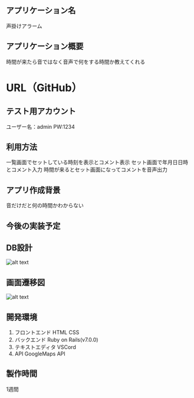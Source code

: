 ## アプリケーション名 
声掛けアラーム
## アプリケーション概要
時間が来たら音ではなく音声で何をする時間か教えてくれる

# URL（GitHub）

## テスト用アカウント
ユーザー名：admin
PW:1234

## 利用方法　
一覧画面でセットしている時刻を表示とコメント表示
セット画面で年月日日時とコメント入力
時間が来るとセット画面になってコメントを音声出力

## アプリ作成背景
音だけだと何の時間かわからない

## 今後の実装予定


## DB設計
![alt text](image.png)

## 画面遷移図
![alt text](image-1.png)

## 開発環境
1. フロントエンド
HTML CSS
2. バックエンド
Ruby on Rails(v7.0.0)
3. テキストエディタ
VSCord
4. API
GoogleMaps API

## 製作時間
1週間


